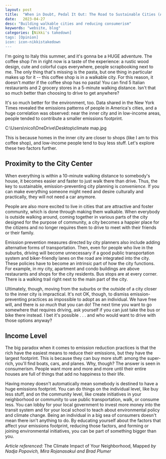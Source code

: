 ```yaml
---
layout: post
title:  "When in Doubt, Pedal It Out: The Road to Sustainable Cities (And Living Your Amalfi Coast Dreams)"
date:   2023-04-27
desc: "Building walkable cities and reducing consumerism"
keywords: "website, blog"
categories: [Nikki's takedown]
tags: [Opinion]
icon: icon-nikkistakedown
---
```


I'm going to Italy this summer, and it's gonna be a HUGE adventure. The coffee shop I'm in right now is a taste of the experience: a rustic wood design, cute and colorful cups everywhere, people scrapbooking next to me. The only thing that's missing is the pasta, but one thing in particular makes up for it -- this coffee shop is in a walkable city. For this reason, it doesn't *matter* if the coffee shop has no pasta! You can find 5 Italian restaurants and 2 grocery stores in a 5-minute walking distance. Isn't that so much better than choosing to drive to get anywhere?

It's so much better for the environment, too. Data shared in the New York Times revealed the emissions patterns of people in America's cities, and a huge correlation was observed: near the inner city and in low-income areas, people tended to contribute a smaller emissions footprint.

C:\Users\nicol\OneDrive\Desktop\climate map.jpg 

This is because homes in the inner city are closer to shops (like I am to this coffee shop), and low-income people tend to buy less stuff. Let's explore these two factors further.

## Proximity to the City Center

When everything is within a 10-minute walking distance to somebody's house, it becomes easier and faster to just walk there than drive. Thus, the key to sustainable, emission-preventing city planning is *convenience.* If you can make everything someone might need and desire culturally and practically, they will not need a car anymore. 

People are also more excited to live in cities that are attractive and foster community, which is done through making them walkable. When everybody is outside walking around, coming together in various parts of the city designed for the purpose of community, a city becomes a happier place for the citizens and no longer requires them to drive to meet with their friends or their family. 

Emission prevention measures directed by city planners also include adding alternative forms of transportation. Then, even for people who live in the suburbs, driving will become unnecessary if a good public transportation system and biker-friendly lanes on the road are integrated into the city. These policies have to become an intrinsic part of how the city functions. For example, in my city, apartment and condo buildings are above restaurants and shops for the city residents. Bus stops are at every corner. There is a walking trail right next to the main part of the city. 

Ultimately, though, moving from the suburbs or the outside of a city closer to the inner city is impractical. It's not OK, though, to dismiss emission-preventing practices as impossible to adopt as an individual. We have free will, and there is *so much* that you can do! The next time you want to go somewhere that requires driving, ask yourself if you can just take the bus or bike there instead. I bet it's possible . . . and who would want to drive with those options anyway?

## Income Level

The big paradox when it comes to emission reduction practices is that the rich have the easiest means to reduce their emissions, but they have the largest footprint. This is because they can buy more stuff: among the super-rich, you'll find boats, cars, and planes. Why, though? The answer is seen in consumerism. People want more and more and more until their entire houses are full of things that add no happiness to their life. 

Having money doesn't automatically mean somebody is destined to have a huge emissions footprint. You can do things on the individual level, like buy less stuff, and on the community level, like create initiatives in your neighborhood or community to use public transportation, walk, or consume less. You can lobby for your local government to invest more money into the transit system and for your local school to teach about environmental policy and climate change. Being an individual in a big sea of consumers doesn't mean there isn't anything to do. By educating yourself about the factors that affect your emissions footprint, reducing those factors, and forming or joining environmental initiatives, you can be part of something bigger than you.

*Article referenced:* The Climate Impact of Your Neighborhood, Mapped *by Nadja Popovich, Mira Rojanasakul and Brad Plumer*
